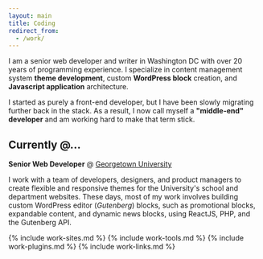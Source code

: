 ```yaml
---
layout: main
title: Coding
redirect_from:
  - /work/
---
```


I am a senior web developer and writer in Washington DC with over 20 years of programming experience. I specialize in content management system **theme development**, custom **WordPress block** creation, and **Javascript application** architecture.

I started as purely a front-end developer, but I have been slowly migrating further back in the stack. As a result, I now call myself a **"middle-end" developer** and am working hard to make that term stick.

## Currently @...

**Senior Web Developer** @ [Georgetown University](https://www.georgetown.edu/)

I work with a team of developers, designers, and product managers to create flexible and responsive themes for the University's school and department websites. These days, most of my work involves building custom WordPress editor (*Gutenberg*) blocks, such as promotional blocks, expandable content, and dynamic news blocks, using ReactJS, PHP, and the Gutenberg API.

{% include work-sites.md %}
{% include work-tools.md %}
{% include work-plugins.md %}
{% include work-links.md %}
